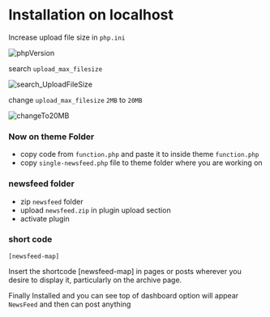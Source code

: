 # Installation on localhost

Increase upload file size in `php.ini`

![phpVersion](https://user-images.githubusercontent.com/28805723/212650938-83c2e989-5eb6-44f6-be5d-23925db65812.png)

 search `upload_max_filesize`

![search_UploadFileSize](https://user-images.githubusercontent.com/28805723/212611290-f52c9b44-144d-4018-b671-7e1214d19b04.png)

change `upload_max_filesize` `2MB` to `20MB` 

![changeTo20MB](https://user-images.githubusercontent.com/28805723/212611695-ebdddc23-046d-4e93-aee3-5d5253a85ce7.png)


### Now on theme Folder
  - copy code from `function.php` and paste it to inside theme `function.php`
  - copy `single-newsfeed.php` file to theme folder where you are working on
  
###  newsfeed folder 

- zip  `newsfeed` folder 
- upload `newsfeed.zip` in plugin upload section 
- activate plugin 

### short code

```
[newsfeed-map]
```
Insert the shortcode [newsfeed-map] in pages or posts wherever you desire to display it, particularly on the archive page.

Finally Installed and you can see top of dashboard option will appear `NewsFeed` and then can post anything




